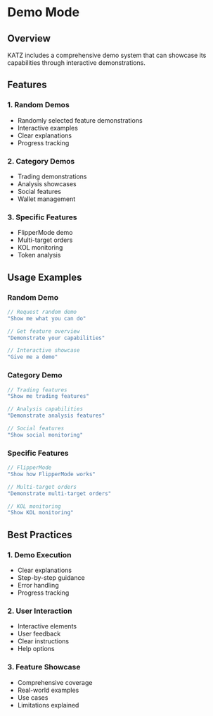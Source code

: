 # Demo Mode

## Overview

KATZ includes a comprehensive demo system that can showcase its capabilities through interactive demonstrations.

## Features

### 1. Random Demos
- Randomly selected feature demonstrations
- Interactive examples
- Clear explanations
- Progress tracking

### 2. Category Demos
- Trading demonstrations
- Analysis showcases
- Social features
- Wallet management

### 3. Specific Features
- FlipperMode demo
- Multi-target orders
- KOL monitoring
- Token analysis

## Usage Examples

### Random Demo
```typescript
// Request random demo
"Show me what you can do"

// Get feature overview
"Demonstrate your capabilities"

// Interactive showcase
"Give me a demo"
```

### Category Demo
```typescript
// Trading features
"Show me trading features"

// Analysis capabilities
"Demonstrate analysis features"

// Social features
"Show social monitoring"
```

### Specific Features
```typescript
// FlipperMode
"Show how FlipperMode works"

// Multi-target orders
"Demonstrate multi-target orders"

// KOL monitoring
"Show KOL monitoring"
```

## Best Practices

### 1. Demo Execution
- Clear explanations
- Step-by-step guidance
- Error handling
- Progress tracking

### 2. User Interaction
- Interactive elements
- User feedback
- Clear instructions
- Help options

### 3. Feature Showcase
- Comprehensive coverage
- Real-world examples
- Use cases
- Limitations explained